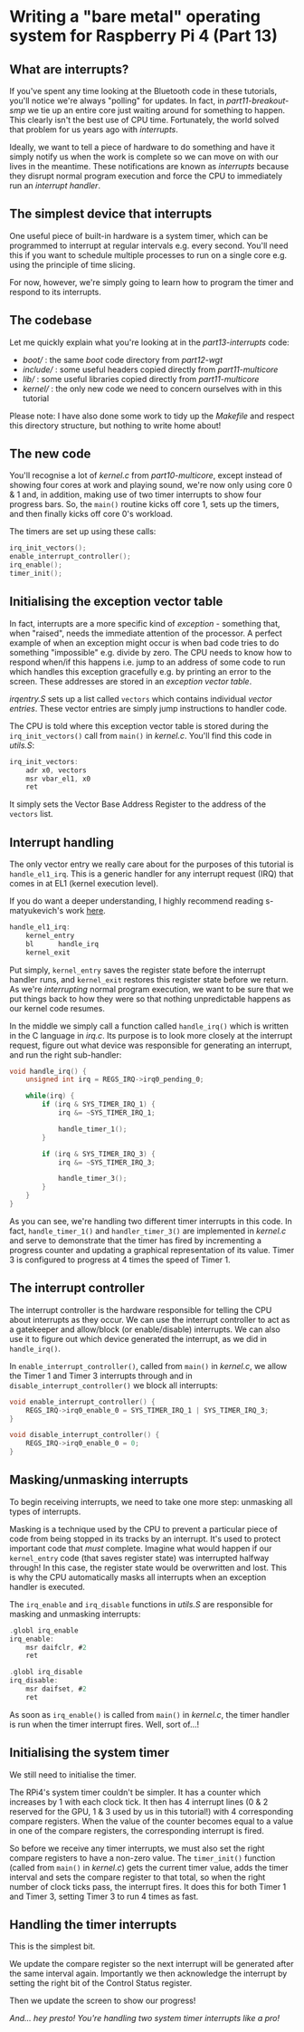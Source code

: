 Writing a "bare metal" operating system for Raspberry Pi 4 (Part 13)
====================================================================

What are interrupts?
--------------------
If you've spent any time looking at the Bluetooth code in these tutorials, you'll notice we're always "polling" for updates. In fact, in _part11-breakout-smp_ we tie up an entire core just waiting around for something to happen. This clearly isn't the best use of CPU time. Fortunately, the world solved that problem for us years ago with _interrupts_.

Ideally, we want to tell a piece of hardware to do something and have it simply notify us when the work is complete so we can move on with our lives in the meantime. These notifications are known as _interrupts_ because they disrupt normal program execution and force the CPU to immediately run an _interrupt handler_.

The simplest device that interrupts
-----------------------------------
One useful piece of built-in hardware is a system timer, which can be programmed to interrupt at regular intervals e.g. every second. You'll need this if you want to schedule multiple processes to run on a single core e.g. using the principle of time slicing.

For now, however, we're simply going to learn how to program the timer and respond to its interrupts.

The codebase
------------
Let me quickly explain what you're looking at in the _part13-interrupts_ code:

 * _boot/_ : the same _boot_ code directory from _part12-wgt_
 * _include/_ : some useful headers copied directly from _part11-multicore_ 
 * _lib/_ : some useful libraries copied directly from _part11-multicore_
 * _kernel/_ : the only new code we need to concern ourselves with in this tutorial

Please note: I have also done some work to tidy up the _Makefile_ and respect this directory structure, but nothing to write home about!

The new code
------------
You'll recognise a lot of _kernel.c_ from _part10-multicore_, except instead of showing four cores at work and playing sound, we're now only using core 0 & 1 and, in addition, making use of two timer interrupts to show four progress bars. So, the `main()` routine kicks off core 1, sets up the timers, and then finally kicks off core 0's workload.

The timers are set up using these calls:

```c
irq_init_vectors();
enable_interrupt_controller();
irq_enable();
timer_init();
```

Initialising the exception vector table
---------------------------------------
In fact, interrupts are a more specific kind of _exception_ - something that, when "raised", needs the immediate attention of the processor. A perfect example of when an exception might occur is when bad code tries to do something "impossible" e.g. divide by zero. The CPU needs to know how to respond when/if this happens i.e. jump to an address of some code to run which handles this exception gracefully e.g. by printing an error to the screen. These addresses are stored in an _exception vector table_.

_irqentry.S_ sets up a list called `vectors` which contains individual _vector entries_. These vector entries are simply jump instructions to handler code.

The CPU is told where this exception vector table is stored during the `irq_init_vectors()` call from `main()` in _kernel.c_. You'll find this code in _utils.S_:

```c
irq_init_vectors:
    adr x0, vectors
    msr vbar_el1, x0
    ret
```

It simply sets the Vector Base Address Register to the address of the `vectors` list.

Interrupt handling
------------------
The only vector entry we really care about for the purposes of this tutorial is `handle_el1_irq`. This is a generic handler for any interrupt request (IRQ) that comes in at EL1 (kernel execution level).

If you do want a deeper understanding, I highly recommend reading s-matyukevich's work [here](https://github.com/s-matyukevich/raspberry-pi-os/blob/master/docs/lesson03/rpi-os.md).

```c
handle_el1_irq:
	kernel_entry
	bl      handle_irq
	kernel_exit
```

Put simply, `kernel_entry` saves the register state before the interrupt handler runs, and `kernel_exit` restores this register state before we return. As we're _interrupting_ normal program execution, we want to be sure that we put things back to how they were so that nothing unpredictable happens as our kernel code resumes.

In the middle we simply call a function called `handle_irq()` which is written in the C language in _irq.c_. Its purpose is to look more closely at the interrupt request, figure out what device was responsible for generating an interrupt, and run the right sub-handler:

```c
void handle_irq() {
    unsigned int irq = REGS_IRQ->irq0_pending_0;

    while(irq) {
        if (irq & SYS_TIMER_IRQ_1) {
            irq &= ~SYS_TIMER_IRQ_1;

            handle_timer_1();
        }

        if (irq & SYS_TIMER_IRQ_3) {
            irq &= ~SYS_TIMER_IRQ_3;

            handle_timer_3();
        }
    }
}
```

As you can see, we're handling two different timer interrupts in this code. In fact, `handle_timer_1()` and `handler_timer_3()` are implemented in _kernel.c_ and serve to demonstrate that the timer has fired by incrementing a progress counter and updating a graphical representation of its value. Timer 3 is configured to progress at 4 times the speed of Timer 1.

The interrupt controller
------------------------
The interrupt controller is the hardware responsible for telling the CPU about interrupts as they occur. We can use the interrupt controller to act as a gatekeeper and allow/block (or enable/disable) interrupts. We can also use it to figure out which device generated the interrupt, as we did in `handle_irq()`.

In `enable_interrupt_controller()`, called from `main()` in _kernel.c_, we allow the Timer 1 and Timer 3 interrupts through and in `disable_interrupt_controller()` we block all interrupts:

```c
void enable_interrupt_controller() {
    REGS_IRQ->irq0_enable_0 = SYS_TIMER_IRQ_1 | SYS_TIMER_IRQ_3;
}

void disable_interrupt_controller() {
    REGS_IRQ->irq0_enable_0 = 0;
}
```

Masking/unmasking interrupts
----------------------------
To begin receiving interrupts, we need to take one more step: unmasking all types of interrupts.

Masking is a technique used by the CPU to prevent a particular piece of code from being stopped in its tracks by an interrupt. It's used to protect important code that *must* complete. Imagine what would happen if our `kernel_entry` code (that saves register state) was interrupted halfway through! In this case, the register state would be overwritten and lost. This is why the CPU automatically masks all interrupts when an exception handler is executed.

The `irq_enable` and `irq_disable` functions in _utils.S_ are responsible for masking and unmasking interrupts:

```c
.globl irq_enable
irq_enable:
    msr daifclr, #2
    ret

.globl irq_disable
irq_disable:
    msr daifset, #2
    ret
```

As soon as `irq_enable()` is called from `main()` in _kernel.c_, the timer handler is run when the timer interrupt fires. Well, sort of...!

Initialising the system timer
-----------------------------
We still need to initialise the timer.

The RPi4's system timer couldn't be simpler. It has a counter which increases by 1 with each clock tick. It then has 4 interrupt lines (0 & 2 reserved for the GPU, 1 & 3 used by us in this tutorial!) with 4 corresponding compare registers. When the value of the counter becomes equal to a value in one of the compare registers, the corresponding interrupt is fired.

So before we receive any timer interrupts, we must also set the right compare registers to have a non-zero value. The `timer_init()` function (called from `main()` in _kernel.c_) gets the current timer value, adds the timer interval and sets the compare register to that total, so when the right number of clock ticks pass, the interrupt fires. It does this for both Timer 1 and Timer 3, setting Timer 3 to run 4 times as fast.

Handling the timer interrupts
-----------------------------
This is the simplest bit.

We update the compare register so the next interrupt will be generated after the same interval again. Importantly we then acknowledge the interrupt by setting the right bit of the Control Status register.

Then we update the screen to show our progress!

_And... hey presto! You're handling two system timer interrupts like a pro!_
